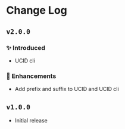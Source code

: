 # Change Log

## `v2.0.0`

### ✨ Introduced

- UCID cli

### 🚀 Enhancements

- Add prefix and suffix to UCID and UCID cli

## `v1.0.0`

- Initial release
